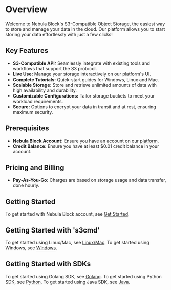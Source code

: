 # Overview
Welcome to Nebula Block's S3-Compatible Object Storage, the easiest way to store and manage your data in the cloud.
Our platform allows you to start storing your data effortlessly with just a few clicks!

## Key Features
- **S3-Compatible API:** Seamlessly integrate with existing tools and workflows that support the S3 protocol.
- **Live Use:** Manage your storage interactively on our platform's UI. 
- **Complete Tutorials:** Quick-start guides for Windows, Linux and Mac.
- **Scalable Storage:** Store and retrieve unlimited amounts of data with high availability and durability.
- **Customizable Configurations:** Tailor storage buckets to meet your workload requirements.
- **Secure:** Options to encrypt your data in transit and at rest, ensuring maximum security.

## Prerequisites
- **Nebula Block Account:** Ensure you have an account on our [platform](https://www.nebulablock.com).
- **Credit Balance:** Ensure you have at least $0.01 credit balance in your account.

## Pricing and Billing
- **Pay-As-You-Go:** Charges are based on storage usage and data transfer, done hourly. 

## Getting Started
To get started with Nebula Block account, see [Get Started](Getting_Started.md).
## Getting Started with 's3cmd'
To get started using Linux/Mac, see [Linux/Mac](Tutorials/LinuxMac.md).
To get started using Windows, see [Windows](Tutorials/Windows.md).
## Getting Started with SDKs
To get started using Golang SDK, see [Golang](SDK/Golang_sdk.md).
To get started using Python SDK, see [Python](SDK/Java_sdk.md).
To get started using Java SDK, see [Java](SDK/Python_sdk.md).
